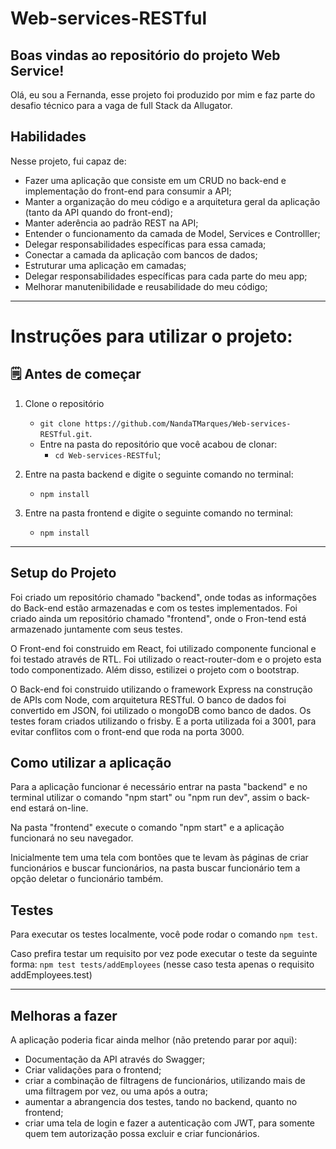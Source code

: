 # Web-services-RESTful

## Boas vindas ao repositório do projeto Web Service!

Olá, eu sou a Fernanda, esse projeto foi produzido por mim e faz parte do desafio técnico para a vaga de full Stack da Allugator.

## Habilidades

Nesse projeto, fui capaz de:

- Fazer uma aplicação que consiste em um CRUD no back-end e implementação do front-end para consumir a API;
- Manter a organização do meu código e a arquitetura geral da aplicação (tanto da API quando do front-end);
- Manter aderência ao padrão REST na API;
- Entender o funcionamento da camada de Model, Services e Controlller;
- Delegar responsabilidades específicas para essa camada;
- Conectar a camada da aplicação com bancos de dados;
- Estruturar uma aplicação em camadas;
- Delegar responsabilidades específicas para cada parte do meu app;
- Melhorar manutenibilidade e reusabilidade do meu código;
---

# Instruções para utilizar o projeto:

## 🗒 Antes de começar

1. Clone o repositório

   - `git clone https://github.com/NandaTMarques/Web-services-RESTful.git`.
   - Entre na pasta do repositório que você acabou de clonar:
     - `cd Web-services-RESTful`;

2. Entre na pasta backend e digite o seguinte comando no terminal:
     - `npm install`

3. Entre na pasta frontend e digite o seguinte comando no terminal:
     - `npm install`

---

## Setup do Projeto

Foi criado um repositório chamado "backend", onde todas as informações do Back-end estão armazenadas e com os testes implementados. Foi criado ainda um repositório chamado "frontend", onde o Fron-tend está armazenado juntamente com seus testes.

O Front-end foi construido em React, foi utilizado componente funcional e foi testado através de RTL. Foi utilizado o react-router-dom e o projeto esta todo componentizado. Além disso, estilizei o projeto com o bootstrap.

O Back-end foi construido utilizando o framework Express na construção de APIs com Node, com arquitetura RESTful. O banco de dados foi convertido em JSON, foi utilizado o mongoDB como banco de dados. Os testes foram criados utilizando o frisby. E a porta utilizada foi a 3001, para evitar conflitos com o front-end que roda na porta 3000.

## Como utilizar a aplicação

Para a aplicação funcionar é necessário entrar na pasta "backend" e no terminal utilizar o comando "npm start" ou "npm run dev", assim o back-end estará on-line.

Na pasta "frontend" execute o comando "npm start" e a aplicação funcionará no seu navegador.

Inicialmente tem uma tela com bontões que te levam às páginas de criar funcionários e buscar funcionários, na pasta buscar funcionário tem a opção deletar o funcionário também.

## Testes

Para executar os testes localmente, você pode rodar o comando `npm test`.

Caso prefira testar um requisito por vez pode executar o teste da seguinte forma: `npm test tests/addEmployees` (nesse caso testa apenas o requisito addEmployees.test)

---

## Melhoras a fazer

A aplicação poderia ficar ainda melhor (não pretendo parar por aqui):

- Documentação da API através do Swagger;
- Criar validações para o frontend;
- criar a combinação de filtragens de funcionários, utilizando mais de uma filtragem por vez, ou uma após a outra;
- aumentar a abrangencia dos testes, tando no backend, quanto no frontend;
- criar uma tela de login e fazer a autenticação com JWT, para somente quem tem autorização possa excluir e criar funcionários.

